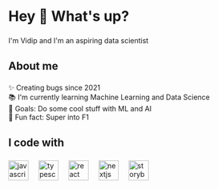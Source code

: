 <h1 align="left">Hey 👋 What's up?</h1>

###

<p align="left">I'm Vidip and I'm an aspiring data scientist</p>

###

<h2 align="left">About me</h2>

###

<p align="left">✨ Creating bugs since 2021<br>📚 I'm currently learning Machine Learning and Data Science<br>🎯 Goals: Do some cool stuff with ML and AI<br>🎲 Fun fact: Super into F1</p>

###

<h2 align="left">I code with</h2>

###

<div align="left">
  <img src="https://cdn.jsdelivr.net/gh/devicons/devicon/icons/jupyter/jupyter-original.svg" height="40" alt="javascript logo"  />
  <img width="12" />
  <img src="https://cdn.jsdelivr.net/gh/devicons/devicon/icons/numpy/numpy-original.svg" height="40" alt="typescript logo"  />
  <img width="12" />
  <img src="https://cdn.jsdelivr.net/gh/devicons/devicon/icons/pandas/pandas-original.svg" height="40" alt="react logo"  />
  <img width="12" />
  <img src="https://cdn.jsdelivr.net/gh/devicons/devicon/icons/anaconda/anaconda-original.svg" height="40" alt="nextjs logo"  />
  <img width="12" />
  <img src="https://cdn.jsdelivr.net/gh/devicons/devicon/icons/python/python-original.svg" height="40" alt="storybook logo"  />
  <img width="12" />
</div>

###
